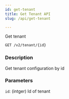 ```yaml
---
id: get-tenant
title: Get Tenant API
slug: /api/get-tenant

---
```


Get tenant

```bash
GET /v2/tenant/{id}
```

### Description

Get tenant configuration by id

### Parameters

`id`: (intger) Id of tenant
